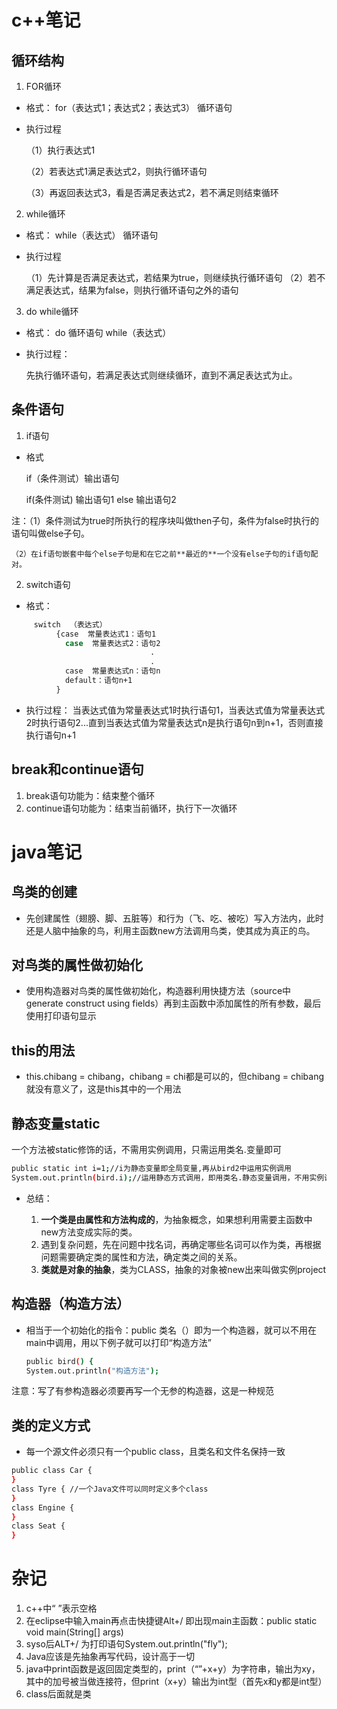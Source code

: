 # c++笔记
## 循环结构
1. FOR循环
* 格式：
for（表达式1；表达式2；表达式3）
  循环语句
* 执行过程

  （1）执行表达式1
  
  （2）若表达式1满足表达式2，则执行循环语句
  
  （3）再返回表达式3，看是否满足表达式2，若不满足则结束循环

2. while循环
* 格式：
while（表达式）
 循环语句
* 执行过程

  （1）先计算是否满足表达式，若结果为true，则继续执行循环语句
  （2）若不满足表达式，结果为false，则执行循环语句之外的语句

3. do while循环
* 格式：
do 循环语句
while（表达式）
* 执行过程：

  先执行循环语句，若满足表达式则继续循环，直到不满足表达式为止。

## 条件语句
1. if语句
* 格式
 
  if（条件测试）输出语句
  
  if(条件测试) 输出语句1 else 输出语句2

注：（1）条件测试为true时所执行的程序块叫做then子句，条件为false时执行的语句叫做else子句。
    
    （2）在if语句嵌套中每个else子句是和在它之前**最近的**一个没有else子句的if语句配对。
2. switch语句
* 格式： 
```bash     
     switch  （表达式）
          {case  常量表达式1：语句1
            case  常量表达式2：语句2
                               .
                               .
            case  常量表达式n：语句n
            default：语句n+1
          }
```
* 执行过程：
  当表达式值为常量表达式1时执行语句1，当表达式值为常量表达式2时执行语句2...直到当表达式值为常量表达式n是执行语句n到n+1，否则直接执行语句n+1

## break和continue语句
1. break语句功能为：结束整个循环
2. continue语句功能为：结束当前循环，执行下一次循环

# java笔记
## 鸟类的创建
* 先创建属性（翅膀、脚、五脏等）和行为（飞、吃、被吃）写入方法内，此时还是人脑中抽象的鸟，利用主函数new方法调用鸟类，使其成为真正的鸟。

## 对鸟类的属性做初始化
* 使用构造器对鸟类的属性做初始化，构造器利用快捷方法（source中generate construct using fields）再到主函数中添加属性的所有参数，最后使用打印语句显示

## this的用法
 * this.chibang = chibang，chibang = chi都是可以的，但chibang = chibang就没有意义了，这是this其中的一个用法


## 静态变量static
一个方法被static修饰的话，不需用实例调用，只需运用类名.变量即可
```bash
public static int i=1;//i为静态变量即全局变量,再从bird2中运用实例调用
System.out.println(bird.i);//运用静态方式调用，即用类名.静态变量调用，不用实例调用都可以
```
       
* 总结：

    1. **一个类是由属性和方法构成的**，为抽象概念，如果想利用需要主函数中new方法变成实际的类。
    2. 遇到复杂问题，先在问题中找名词，再确定哪些名词可以作为类，再根据问题需要确定类的属性和方法，确定类之间的关系。
    3. **类就是对象的抽象**，类为CLASS，抽象的对象被new出来叫做实例project

 ## 构造器（构造方法）
 * 相当于一个初始化的指令：public 类名（）即为一个构造器，就可以不用在main中调用，用以下例子就可以打印“构造方法”
   
    ```bash
    public bird() {
	System.out.println("构造方法");
    ```
注意：写了有参构造器必须要再写一个无参的构造器，这是一种规范

## 类的定义方式
* 每一个源文件必须只有一个public class，且类名和文件名保持一致
```bash
public class Car { 
}
class Tyre { //一个Java文件可以同时定义多个class
}
class Engine {
}
class Seat {
}
```


# 杂记
1. c++中“ ”表示空格
2. 在eclipse中输入main再点击快捷键Alt+/ 即出现main主函数：public static void main(String[] args)
3. syso后ALT+/ 为打印语句System.out.println("fly"); 
4. Java应该是先抽象再写代码，设计高于一切
5. java中print函数是返回固定类型的，print（“”+x+y）为字符串，输出为xy，其中的加号被当做连接符，但print（x+y）输出为int型（首先x和y都是int型）
6. class后面就是类